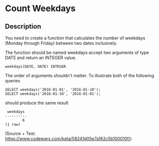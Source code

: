 # Count Weekdays
## Description

You need to create a function that calculates the number of weekdays (Monday through Friday) between two dates inclusively.

The function should be named weekdays accept two arguments of type DATE and return an INTEGER value.

`weekdays(DATE, DATE) INTEGER`

The order of arguments shouldn't matter. To illustrate both of the following queries
```
SELECT weekdays('2016-01-01', '2016-01-10');
SELECT weekdays('2016-01-10', '2016-01-01');
```
should produce the same result
```
 weekdays
----------
        6
(1 row)
```

(Source + Test: https://www.codewars.com/kata/58241d05e7a162c5b100010f/)
